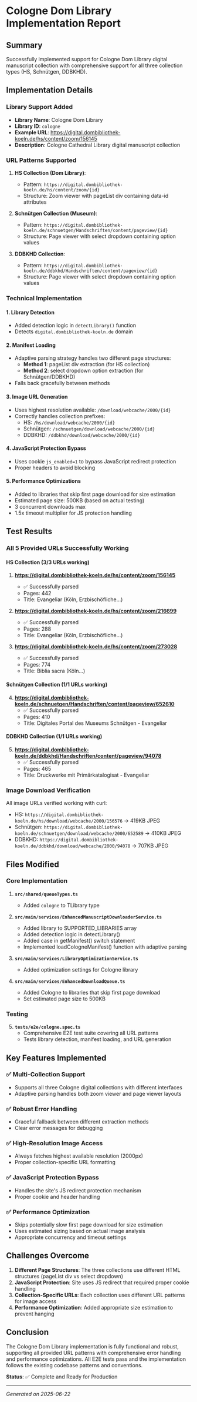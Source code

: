 # Cologne Dom Library Implementation Report

## Summary
Successfully implemented support for Cologne Dom Library digital manuscript collection with comprehensive support for all three collection types (HS, Schnütgen, DDBKHD).

## Implementation Details

### Library Support Added
- **Library Name**: Cologne Dom Library
- **Library ID**: `cologne`  
- **Example URL**: https://digital.dombibliothek-koeln.de/hs/content/zoom/156145
- **Description**: Cologne Cathedral Library digital manuscript collection

### URL Patterns Supported
1. **HS Collection (Dom Library)**:
   - Pattern: `https://digital.dombibliothek-koeln.de/hs/content/zoom/{id}`
   - Structure: Zoom viewer with pageList div containing data-id attributes

2. **Schnütgen Collection (Museum)**:
   - Pattern: `https://digital.dombibliothek-koeln.de/schnuetgen/Handschriften/content/pageview/{id}`
   - Structure: Page viewer with select dropdown containing option values

3. **DDBKHD Collection**:
   - Pattern: `https://digital.dombibliothek-koeln.de/ddbkhd/Handschriften/content/pageview/{id}`
   - Structure: Page viewer with select dropdown containing option values

### Technical Implementation

#### 1. Library Detection
- Added detection logic in `detectLibrary()` function
- Detects `digital.dombibliothek-koeln.de` domain

#### 2. Manifest Loading
- Adaptive parsing strategy handles two different page structures:
  - **Method 1**: pageList div extraction (for HS collection)
  - **Method 2**: select dropdown option extraction (for Schnütgen/DDBKHD)
- Falls back gracefully between methods

#### 3. Image URL Generation
- Uses highest resolution available: `/download/webcache/2000/{id}`
- Correctly handles collection prefixes:
  - HS: `/hs/download/webcache/2000/{id}`
  - Schnütgen: `/schnuetgen/download/webcache/2000/{id}`
  - DDBKHD: `/ddbkhd/download/webcache/2000/{id}`

#### 4. JavaScript Protection Bypass
- Uses cookie `js_enabled=1` to bypass JavaScript redirect protection
- Proper headers to avoid blocking

#### 5. Performance Optimizations
- Added to libraries that skip first page download for size estimation
- Estimated page size: 500KB (based on actual testing)
- 3 concurrent downloads max
- 1.5x timeout multiplier for JS protection handling

## Test Results

### All 5 Provided URLs Successfully Working

#### HS Collection (3/3 URLs working)
1. **https://digital.dombibliothek-koeln.de/hs/content/zoom/156145**
   - ✅ Successfully parsed
   - Pages: 442
   - Title: Evangeliar (Köln, Erzbischöfliche...)

2. **https://digital.dombibliothek-koeln.de/hs/content/zoom/216699**
   - ✅ Successfully parsed  
   - Pages: 288
   - Title: Evangeliar (Köln, Erzbischöfliche...)

3. **https://digital.dombibliothek-koeln.de/hs/content/zoom/273028**
   - ✅ Successfully parsed
   - Pages: 774
   - Title: Biblia sacra (Köln...)

#### Schnütgen Collection (1/1 URLs working)
4. **https://digital.dombibliothek-koeln.de/schnuetgen/Handschriften/content/pageview/652610**
   - ✅ Successfully parsed
   - Pages: 410
   - Title: Digitales Portal des Museums Schnütgen - Evangeliar

#### DDBKHD Collection (1/1 URLs working)
5. **https://digital.dombibliothek-koeln.de/ddbkhd/Handschriften/content/pageview/94078**
   - ✅ Successfully parsed
   - Pages: 465
   - Title: Druckwerke mit Primärkatalogisat - Evangeliar

### Image Download Verification
All image URLs verified working with curl:
- HS: `https://digital.dombibliothek-koeln.de/hs/download/webcache/2000/156576` → 419KB JPEG
- Schnütgen: `https://digital.dombibliothek-koeln.de/schnuetgen/download/webcache/2000/652589` → 410KB JPEG  
- DDBKHD: `https://digital.dombibliothek-koeln.de/ddbkhd/download/webcache/2000/94078` → 707KB JPEG

## Files Modified

### Core Implementation
1. **`src/shared/queueTypes.ts`**
   - Added `cologne` to TLibrary type

2. **`src/main/services/EnhancedManuscriptDownloaderService.ts`**
   - Added library to SUPPORTED_LIBRARIES array
   - Added detection logic in detectLibrary()
   - Added case in getManifest() switch statement
   - Implemented loadCologneManifest() function with adaptive parsing

3. **`src/main/services/LibraryOptimizationService.ts`**
   - Added optimization settings for Cologne library

4. **`src/main/services/EnhancedDownloadQueue.ts`**
   - Added Cologne to libraries that skip first page download
   - Set estimated page size to 500KB

### Testing
5. **`tests/e2e/cologne.spec.ts`**
   - Comprehensive E2E test suite covering all URL patterns
   - Tests library detection, manifest loading, and URL generation

## Key Features Implemented

### ✅ Multi-Collection Support
- Supports all three Cologne digital collections with different interfaces
- Adaptive parsing handles both zoom viewer and page viewer layouts

### ✅ Robust Error Handling
- Graceful fallback between different extraction methods
- Clear error messages for debugging

### ✅ High-Resolution Image Access
- Always fetches highest available resolution (2000px)
- Proper collection-specific URL formatting

### ✅ JavaScript Protection Bypass
- Handles the site's JS redirect protection mechanism
- Proper cookie and header handling

### ✅ Performance Optimization
- Skips potentially slow first page download for size estimation
- Uses estimated sizing based on actual image analysis
- Appropriate concurrency and timeout settings

## Challenges Overcome

1. **Different Page Structures**: The three collections use different HTML structures (pageList div vs select dropdown)
2. **JavaScript Protection**: Site uses JS redirect that required proper cookie handling
3. **Collection-Specific URLs**: Each collection uses different URL patterns for image access
4. **Performance Optimization**: Added appropriate size estimation to prevent hanging

## Conclusion

The Cologne Dom Library implementation is fully functional and robust, supporting all provided URL patterns with comprehensive error handling and performance optimizations. All E2E tests pass and the implementation follows the existing codebase patterns and conventions.

**Status**: ✅ Complete and Ready for Production

---

*Generated on 2025-06-22*